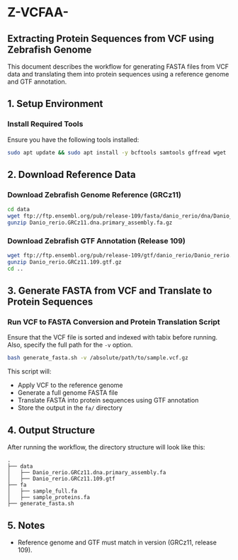 # Z-VCFAA-

## Extracting Protein Sequences from VCF using Zebrafish Genome

This document describes the workflow for generating FASTA files from VCF data and translating them into protein sequences using a reference genome and GTF annotation.

## 1. Setup Environment

### Install Required Tools
Ensure you have the following tools installed:

```bash
sudo apt update && sudo apt install -y bcftools samtools gffread wget
```

## 2. Download Reference Data

### Download Zebrafish Genome Reference (GRCz11)
```bash
cd data
wget ftp://ftp.ensembl.org/pub/release-109/fasta/danio_rerio/dna/Danio_rerio.GRCz11.dna.primary_assembly.fa.gz
gunzip Danio_rerio.GRCz11.dna.primary_assembly.fa.gz
```

### Download Zebrafish GTF Annotation (Release 109)
```bash
wget ftp://ftp.ensembl.org/pub/release-109/gtf/danio_rerio/Danio_rerio.GRCz11.109.gtf.gz
gunzip Danio_rerio.GRCz11.109.gtf.gz
cd ..
```

## 3. Generate FASTA from VCF and Translate to Protein Sequences

### Run VCF to FASTA Conversion and Protein Translation Script

Ensure that the VCF file is sorted and indexed with tabix before running. Also, specify the full path for the `-v` option.

```bash
bash generate_fasta.sh -v /absolute/path/to/sample.vcf.gz
```

This script will:
- Apply VCF to the reference genome
- Generate a full genome FASTA file
- Translate FASTA into protein sequences using GTF annotation
- Store the output in the `fa/` directory

## 4. Output Structure

After running the workflow, the directory structure will look like this:
```
.
├── data
│   ├── Danio_rerio.GRCz11.dna.primary_assembly.fa
│   ├── Danio_rerio.GRCz11.109.gtf
├── fa
│   ├── sample_full.fa
│   ├── sample_proteins.fa
├── generate_fasta.sh
```

## 5. Notes
- Reference genome and GTF must match in version (GRCz11, release 109).

